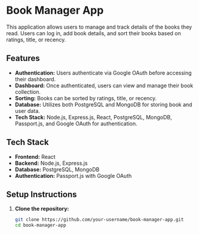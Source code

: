 # Book Manager App

This application allows users to manage and track details of the books they read. Users can log in, add book details, and sort their books based on ratings, title, or recency.

## Features

- **Authentication:** Users authenticate via Google OAuth before accessing their dashboard.
- **Dashboard:** Once authenticated, users can view and manage their book collection.
- **Sorting:** Books can be sorted by ratings, title, or recency.
- **Database:** Utilizes both PostgreSQL and MongoDB for storing book and user data.
- **Tech Stack:** Node.js, Express.js, React, PostgreSQL, MongoDB, Passport.js, and Google OAuth for authentication.

## Tech Stack

- **Frontend:** React
- **Backend:** Node.js, Express.js
- **Database:** PostgreSQL, MongoDB
- **Authentication:** Passport.js with Google OAuth

## Setup Instructions

1. **Clone the repository:**

   ```bash
   git clone https://github.com/your-username/book-manager-app.git
   cd book-manager-app
